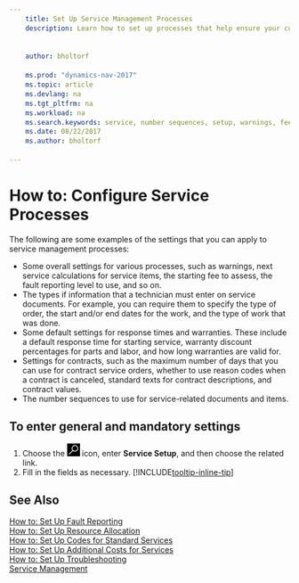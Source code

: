 ```yaml
---
    title: Set Up Service Management Processes
    description: Learn how to set up processes that help ensure your customers are satisfied with your customer service.
    
     
    author: bholtorf

    ms.prod: "dynamics-nav-2017"
    ms.topic: article
    ms.devlang: na
    ms.tgt_pltfrm: na
    ms.workload: na
    ms.search.keywords: service, number sequences, setup, warnings, fee, contracts, warranties
    ms.date: 08/22/2017
    ms.author: bholtorf

---
```

# How to: Configure Service Processes
The following are some examples of the settings that you can apply to service management processes:  
  
* Some overall settings for various processes, such as warnings, next service calculations for service items, the starting fee to assess, the fault reporting level to use, and so on.  
* The types if information that a technician must enter on service documents. For example, you can require them to specify the type of order, the start and/or end dates for the work, and the type of work that was done.  
* Some default settings for response times and warranties. These include a default response time for starting service, warranty discount percentages for parts and labor, and how long warranties are valid for.  
* Settings for contracts, such as the maximum number of days that you can use for contract service orders, whether to use reason codes when a contract is canceled, standard texts for contract descriptions, and contract values.  
* The number sequences to use for service-related documents and items.  

## To enter general and mandatory settings
1. Choose the ![Search for Page or Report](media/ui-search/search_small.png "Search for Page or Report icon") icon, enter **Service Setup**, and then choose the related link.
2. Fill in the fields as necessary. [!INCLUDE[tooltip-inline-tip](includes/tooltip-inline-tip_md.md)]  

## See Also  
[How to: Set Up Fault Reporting](service-how-setup-fault-reporting.md)  
[How to: Set Up Resource Allocation](service-how-setup-resource-allocation.md)  
[How to: Set Up Codes for Standard Services](service-how-setup-service-coding.md)  
[How to: Set Up Additional Costs for Services](service-how-setup-service-costs-pricing.md)  
[How to: Set Up Troubleshooting](service-how-setup-troubleshooting.md)  
[Service Management](service-service.md)  
